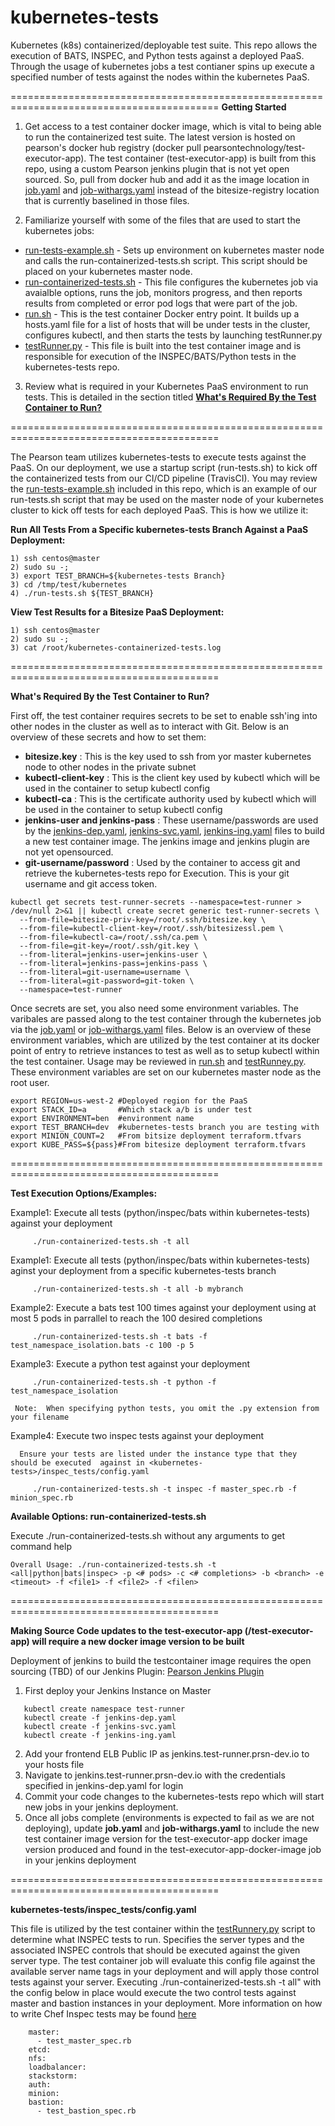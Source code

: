 # kubernetes-tests

Kubernetes (k8s) containerized/deployable test suite.  This repo allows the execution of BATS, INSPEC, and Python tests against a deployed PaaS.  Through the usage of kubernetes jobs a test contianer spins up execute a specified number of tests against the nodes within the kubernetes PaaS.  

==========================================================================================
**Getting Started** 

1) Get access to a test container docker image, which is vital to being able to run the containerized test suite. The latest version is hosted on pearson's docker hub registry (docker pull pearsontechnology/test-executor-app).  The test container (test-executor-app) is built from this repo, using a custom Pearson jenkins plugin that is not yet open sourced. So, pull from docker hub and add it as the image location in [job.yaml](./job.yaml) and [job-withargs.yaml](./job-withargs.yaml) instead of the bitesize-registry location that is currently baselined in those files.

2) Familiarize yourself with some of the files that are used to start the kubernetes jobs:

- [run-tests-example.sh](./run-tests-example.sh) - Sets up environment on kubernetes master node and calls the run-containerized-tests.sh script. This script should be placed on your kubernetes master node.
- [run-containerized-tests.sh](./run-containerized-tests.sh) - This file configures the kubernetes job via avaialble options,  runs the job, monitors progress, and then reports results from completed or error pod logs that were part of the job.
- [run.sh](./test-executor-app/run.sh) - This is the test container Docker entry point. It builds up a hosts.yaml file for a list of hosts that will be under tests in the cluster, configures kubectl, and then starts the tests by launching testRunner.py
- [testRunner.py](./test-executor-app/testRunnery.py) - This file is built into the test container image and is responsible for execution of the INSPEC/BATS/Python tests in the kubernetes-tests repo.

3) Review what is required in your Kubernetes PaaS environment to run tests. This is detailed in the section titled [**What's Required By the Test Container to Run?**](#RunTests)

==========================================================================================

The Pearson team utilizes kubernetes-tests to execute tests against the PaaS. On our deployment, we use a startup script (run-tests.sh) to kick off the containerized tests from our CI/CD pipeline (TravisCI). You may review the [run-tests-example.sh](./run-tests-example.sh) included in this repo, which is an example of our run-tests.sh script that may be used on the master node of your kubernetes cluster to kick off tests for each deployed PaaS. This is how we utilize it:

**Run All Tests From a Specific kubernetes-tests Branch Against a PaaS Deployment:**

```
1) ssh centos@master
2) sudo su -;
3) export TEST_BRANCH=${kubernetes-tests Branch}
3) cd /tmp/test/kubernetes
4) ./run-tests.sh ${TEST_BRANCH}  
```

**View Test Results for a Bitesize PaaS Deployment:**

```
1) ssh centos@master
2) sudo su -;
3) cat /root/kubernetes-containerized-tests.log
```

==========================================================================================
<a id="Environment"></a>

**What's Required By the Test Container to Run?**

First off, the test container requires secrets to be set to enable ssh'ing into other nodes in the cluster as well as to interact with Git. Below is an overview of these secrets and how to set them:

- **bitesize.key** :  This is the key used to ssh from yor master kubernetes node to other nodes in the private subnet
- **kubectl-client-key** : This is the client key used by kubectl which will be used in the container to setup kubectl config
- **kubectl-ca** : This is the certificate authority used by kubectl which will be used in the container to setup kubectl config
- **jenkins-user and jenkins-pass** : These username/passwords are used by the [jenkins-dep.yaml](./test-executor-app/jenkins-dep.yaml), [jenkins-svc.yaml](./test-executor-app/jenkins-svc.yaml), [jenkins-ing.yaml](./test-executor-app/jenkins-ing.yaml)  files to build a new test container image. The jenkins image and jenkins plugin are not yet opensourced.
- **git-username/password** : Used by the container to access git and retrieve the kubernetes-tests repo for Execution. This is your git username and git access token.

```
kubectl get secrets test-runner-secrets --namespace=test-runner > /dev/null 2>&1 || kubectl create secret generic test-runner-secrets \
  --from-file=bitesize-priv-key=/root/.ssh/bitesize.key \
  --from-file=kubectl-client-key=/root/.ssh/bitesizessl.pem \
  --from-file=kubectl-ca=/root/.ssh/ca.pem \
  --from-file=git-key=/root/.ssh/git.key \
  --from-literal=jenkins-user=jenkins-user \
  --from-literal=jenkins-pass=jenkins-pass \
  --from-literal=git-username=username \
  --from-literal=git-password=git-token \
  --namespace=test-runner
```

Once secrets are set, you also need some environment variables. The varibales are passed along to the test container through the kubernetes job via the [job.yaml](./job.yaml) or [job-withargs.yaml](./job-withargs.yaml) files.  Below is an overview of these environment variables, which are utilized by the test container at its docker point of entry to retrieve instances to test as well as to setup kubectl within the test container. Usage may be reviewed in [run.sh](./test-executor-app/run.sh) and [testRunney.py](./test-executor-app/testRunnery.py). These environment variables are set on our kubernetes master node as the root user.

```
export REGION=us-west-2 #Deployed region for the PaaS
export STACK_ID=a       #Which stack a/b is under test
export ENVIRONMENT=ben  #environment name
export TEST_BRANCH=dev  #kubernetes-tests branch you are testing with
export MINION_COUNT=2   #From bitsize deployment terraform.tfvars
export KUBE_PASS=${pass}#From bitesize deployment terraform.tfvars
```
==========================================================================================

**Test Execution Options/Examples:**

Example1: Execute all tests (python/inspec/bats within kubernetes-tests) against your deployment

```
     ./run-containerized-tests.sh -t all
```
Example1: Execute all tests (python/inspec/bats within kubernetes-tests) aginst your deployment from a specific kubernetes-tests branch

```
     ./run-containerized-tests.sh -t all -b mybranch
```

Example2: Execute a bats test 100 times against your deployment using at most 5 pods in parrallel to reach the 100 desired completions

```
     ./run-containerized-tests.sh -t bats -f test_namespace_isolation.bats -c 100 -p 5
```

Example3: Execute a python test against your deployment

```
     ./run-containerized-tests.sh -t python -f test_namespace_isolation
```

     Note:  When specifying python tests, you omit the .py extension from your filename

Example4: Execute two inspec tests against your deployment

      Ensure your tests are listed under the instance type that they should be executed  against in <kubernetes-tests>/inspec_tests/config.yaml

```
     ./run-containerized-tests.sh -t inspec -f master_spec.rb -f minion_spec.rb
```


**Available Options: run-containerized-tests.sh**

Execute  ./run-containerized-tests.sh  without any arguments to get command help

```
Overall Usage: ./run-containerized-tests.sh -t <all|python|bats|inspec> -p <# pods> -c <# completions> -b <branch> -e <timeout> -f <file1> -f <file2> -f <filen>
```
==========================================================================================

 **Making Source Code updates to the test-executor-app  (<kubernetes-tests>/test-executor-app) will require a new docker image version to be built**

Deployment of jenkins to build the testcontainer image requires the open sourcing (TBD) of our Jenkins Plugin: [Pearson Jenkins Plugin](https://github.com/pearsontechnology/deployment-pipeline-jenkins-plugin)

 1.  First deploy your Jenkins Instance on Master
   ```
      kubectl create namespace test-runner
      kubectl create -f jenkins-dep.yaml
      kubectl create -f jenkins-svc.yaml
      kubectl create -f jenkins-ing.yaml
   ```

 2. Add your frontend ELB Public IP as jenkins.test-runner.prsn-dev.io to your hosts file
 3. Navigate to jenkins.test-runner.prsn-dev.io with the credentials specified in jenkins-dep.yaml for login
 4. Commit your code changes to the kubernetes-tests repo which will start new jobs in your jenkins deployment.
 5. Once all jobs complete (environments is expected to fail as we are not deploying), update **job.yaml** and **job-withargs.yaml**    to include the new test container image version for the test-executor-app docker image version produced and found in the  test-executor-app-docker-image job in your jenkins deployment

==========================================================================================

**kubernetes-tests/inspec_tests/config.yaml**

This file is utilized by the test container within the [testRunnery.py](./test-executor-app/testRunnery.py) script to determine what INSPEC tests to run. Specifies  the server types and the associated INSPEC controls that should be executed against the given server type.  The test container job will evaluate this config file against the available server name tags in your deployment and will apply those control tests against your server.  Executing ./run-containerized-tests.sh -t all" with the config below in place would execute the two control tests against master and bastion instances in your deployment.  More information on how to write Chef Inspec tests may be found [here](https://docs.chef.io/inspec.html)

```
    master:
      - test_master_spec.rb
    etcd:
    nfs:
    loadbalancer:
    stackstorm:
    auth:
    minion:
    bastion:
      - test_bastion_spec.rb
```
